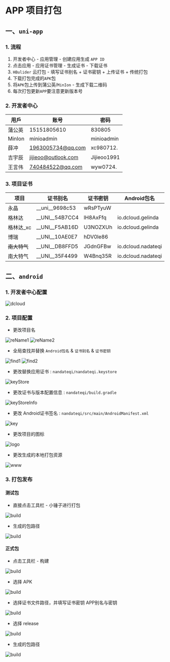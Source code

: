 # APP 项目打包

## 一、`uni-app`

### 1. 流程

1. 开发者中心 - 应用管理 - 创建应用生成 `APP ID`
2. 点击应用 - 应用证书管理 - 生成证书 - 下载证书
3. `HBulider` 云打包 - 填写证书别名 + 证书密钥 + 上传证书 + 传统打包
4. 下载打包完成的`APK`包
5. 将`APK`包上传到蒲公英/`MinIon` - 生成下载二维码
6. 每次打包更新`APP`要注意更新版本号

### 2. 开发者中心

| 用戶 | 账号 | 密码 |
|------|-----|------|
| 蒲公英 | 15151805610 | 830805 |
| MinIon | minioadmin | minioadmin |
| 薛冲 | 1963005734@qq.com | xc980712. |
| 吉宇辰 | jijieoo@outlook.com | Jijieoo1991 |
| 王言伟 | 740484522@qq.com | wyw0724. |

### 3. 项目证书

| 项目 | 证书别名 | 证书密钥 | Android包名 |
|------|---------|----------|------------|
| 永晶 | __uni__9698c53  | wRsPTyuW |  |
| 格林达 | __UNI__54B7CC4 | lH8AxFfq | io.dcloud.gelinda |
| 格林达_xc | __UNI__F5AB16D | U3NOZXUh  | io.dcloud.gelinda |
| 博瑞 | __UNI__10AE0E7 | hDV0le86  |  |
| ~~南大特气~~ | __UNI__DB8FFD5 | JGdnGFBw | io.dcloud.nadateqi |
| 南大特气 | __UNI__35F4499 | W4Bnq35R | io.dcloud.nadateqi |

## 二、`android`

### 1. 开发者中心配置

![dcloud](/public/img/APP项目打包.assets/dcloud.png)

### 2. 项目配置

- 更改项目名

![reName1](/public/img/APP项目打包.assets/reName1.png)
![reName2](/public/img/APP项目打包.assets/reName2.png)

- 全局查找并替换 `Android包名` & `证书别名` & `证书密钥`

![find1](/public/img/APP项目打包.assets/find1.png)
![find2](/public/img/APP项目打包.assets/find2.png)

- 更改替换应用证书 : `nandateqi/nandateqi.keystore`  

![keyStore](/public/img/APP项目打包.assets/keyStore.png)

- 更改证书与版本配置信息 : `nandateqi/build.gradle`

![keyStoreInfo](/public/img/APP项目打包.assets/keyStoreInfo.png)

- 更改 Android证书签名 : `nandateqi/src/main/AndroidManifest.xml`

![key](/public/img/APP项目打包.assets/key.png)

- 更改项目的图标

![logo](/public/img/APP项目打包.assets/logo.png)

- 更改生成的本地打包资源

![www](/public/img/APP项目打包.assets/www.png)

### 3. 打包发布

#### 测试包

- 直接点击工具栏 - 小锤子进行打包

![build](/public/img/APP项目打包.assets/build.png)

- 生成的包路径

![build](/public/img/APP项目打包.assets/build⑤.png)

#### 正式包

- 点击工具栏 - 构建

![build](/public/img/APP项目打包.assets/build①.png)

- 选择 APK

![build](/public/img/APP项目打包.assets/build②.png)

- 选择证书文件路径，并填写证书密钥 APP别名与密钥

![build](/public/img/APP项目打包.assets/build③.png)

- 选择 release

![build](/public/img/APP项目打包.assets/build④.png)

- 生成的包路径

![build](/public/img/APP项目打包.assets/build⑤.png)
